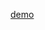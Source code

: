 <a href="https://lookforlycorisradiata.github.io/learn/player/krpano.html?xml=examples/videopano/videopano.xml">demo</a>